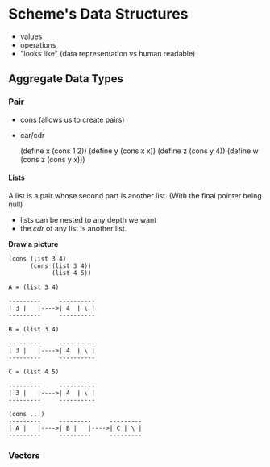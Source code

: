 # Scheme's Data Structures

* values
* operations
* "looks like" (data representation vs human readable)

## Aggregate Data Types

### Pair

* cons (allows us to create pairs)
* car/cdr

    (define x (cons 1 2))
    (define y (cons x x))
    (define z (cons y 4))
    (define w (cons z (cons y x)))

#### Lists
A list is a pair whose second part is another list. (With the final pointer being null)

* lists can be nested to any depth we want
* the _cdr_ of any list is another list.

**Draw a picture**

    (cons (list 3 4)
          (cons (list 3 4))
                (list 4 5))

    A = (list 3 4)

    ---------     ----------
    | 3 |   |---->| 4  | \ |
    ---------     ----------

    B = (list 3 4)

    ---------     ----------
    | 3 |   |---->| 4  | \ |
    ---------     ----------

    C = (list 4 5)

    ---------     ----------
    | 3 |   |---->| 4  | \ |
    ---------     ----------

    (cons ...)
    ---------     ---------     ---------
    | A |   |---->| B |   |---->| C | \ |
    ---------     ---------     ---------

### Vectors
